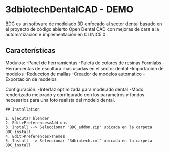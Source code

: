 # 3dbiotechDentalCAD - DEMO

BDC es un software de modelado 3D enfocado al sector dental basado en el proyecto de código abierto Open Dental CAD con mejoras de cara a la automatización e implementación en CLINIC5.0



## Características

Modulos:
-Panel de herrramientas
-Paleta de colores de resinas Formlabs
-Herramientas de escultura más usadas en el sector dental
-Importación de modelos
-Reduccion de mallas
-Creador de modelos automatico
-Exportación de modelos
	
Configuración:
-Interfaz optimizada para modelado dental
-Modo renderizado mejorado y configurado con los parametros y fondos necesarios para una foto realista del modelo dental.

``` shell
## Installation

1. Ejecutar blender
2. Edit>Preferences>Add-ons
3. Install --> Seleccionar "BDC_addon.zip" ubicada en la carpeta BDC_install
4. Edit>Preferences>Themes
5. Install --> Seleccionar "3dbiotech.xml" ubicada en la carpeta BDC_install
```
